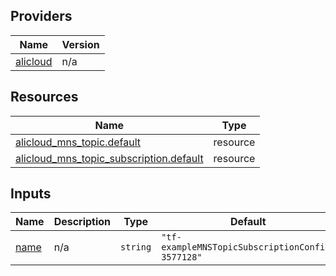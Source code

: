 <!-- BEGIN_TF_DOCS -->
## Providers

| Name | Version |
|------|---------|
| <a name="provider_alicloud"></a> [alicloud](#provider\_alicloud) | n/a |

## Resources

| Name | Type |
|------|------|
| [alicloud_mns_topic.default](https://registry.terraform.io/providers/hashicorp/alicloud/latest/docs/resources/mns_topic) | resource |
| [alicloud_mns_topic_subscription.default](https://registry.terraform.io/providers/hashicorp/alicloud/latest/docs/resources/mns_topic_subscription) | resource |

## Inputs

| Name | Description | Type | Default | Required |
|------|-------------|------|---------|:--------:|
| <a name="input_name"></a> [name](#input\_name) | n/a | `string` | `"tf-exampleMNSTopicSubscriptionConfig-3577128"` | no |
<!-- END_TF_DOCS -->    